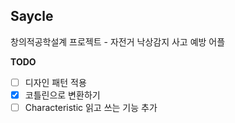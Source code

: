 ## Saycle
창의적공학설계 프로젝트 - 자전거 낙상감지 사고 예방 어플

**TODO**
- [ ] 디자인 패턴 적용
- [x] 코틀린으로 변환하기
- [ ] Characteristic 읽고 쓰는 기능 추가
